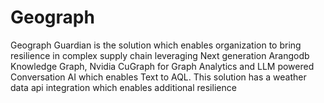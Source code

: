 # Geograph
Geograph Guardian is the solution which enables organization to bring resilience in complex supply chain leveraging Next generation Arangodb Knowledge Graph, Nvidia CuGraph for Graph Analytics and LLM powered Conversation AI which enables Text to AQL.  This solution has a weather data api integration which enables additional resilience
